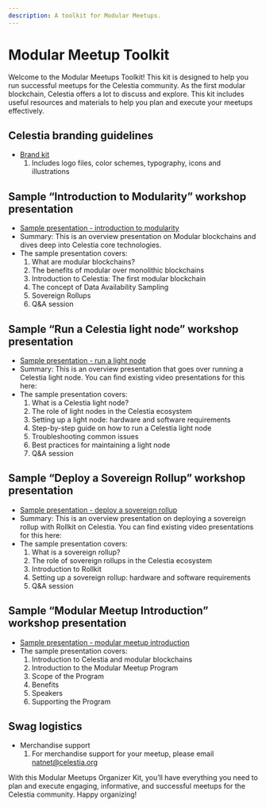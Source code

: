 ```yaml
---
description: A toolkit for Modular Meetups.
---
```


# Modular Meetup Toolkit

Welcome to the Modular Meetups Toolkit! This kit is designed
to help you run successful meetups for the Celestia community.
As the first modular blockchain, Celestia offers a lot to discuss
and explore. This kit includes useful resources and materials to
help you plan and execute your meetups effectively.

## Celestia branding guidelines

- [Brand kit](https://company-223625.frontify.com/d/JoSwaZS4Mjpj/guidelines)
  1. Includes logo files, color schemes, typography, icons and illustrations

## Sample “Introduction to Modularity” workshop presentation

- [Sample presentation - introduction to modularity](https://docs.google.com/presentation/d/1R4bkWgU2nql1chwVwND4seREHbKzugl0-Xr88w3QdIQ/edit#slide=id.g1b629412475_0_0)
- Summary: This is an overview presentation on Modular blockchains and
  dives deep into Celestia core technologies.
- The sample presentation covers:
  1. What are modular blockchains?
  2. The benefits of modular over monolithic blockchains
  3. Introduction to Celestia: The first modular blockchain
  4. The concept of Data Availability Sampling
  5. Sovereign Rollups
  6. Q&A session

## Sample “Run a Celestia light node” workshop presentation

- [Sample presentation - run a light node](https://docs.google.com/presentation/d/1fV7OYUdW4kafkZcgHwFenFWDbSIwkk0R6BnSKrAV-Hc/edit#slide=id.g20713cce7c2_1_0)
- Summary:
  This is an overview presentation that goes over running a Celestia light node.
  You can find existing video presentations for this here:
- The sample presentation covers:
  1. What is a Celestia light node?
  2. The role of light nodes in the Celestia ecosystem
  3. Setting up a light node: hardware and software requirements
  4. Step-by-step guide on how to run a Celestia light node
  5. Troubleshooting common issues
  6. Best practices for maintaining a light node
  7. Q&A session

## Sample “Deploy a Sovereign Rollup” workshop presentation

- [Sample presentation - deploy a sovereign rollup](https://docs.google.com/presentation/d/163yP8lQ28k-xfL3jcdX2cfO-3zg8e63AOuHeHxde3vk/edit#slide=id.g20713cce7c2_1_596)
- Summary: This is an overview presentation on deploying a sovereign rollup
  with Rollkit on Celestia.
  You can find existing video presentations for this here:
- The sample presentation covers:
  1. What is a sovereign rollup?
  2. The role of sovereign rollups in the Celestia ecosystem
  3. Introduction to Rollkit
  4. Setting up a sovereign rollup: hardware and software requirements
  5. Q&A session

## Sample “Modular Meetup Introduction” workshop presentation

- [Sample presentation - modular meetup introduction](https://docs.google.com/presentation/d/1HIOKwnCRylofo4sp5I93hsfY3DKWbmXxfvMdoiIk-3I/edit?usp=sharing)
- The sample presentation covers:
  1. Introduction to Celestia and modular blockchains
  2. Introduction to the Modular Meetup Program
  3. Scope of the Program
  4. Benefits
  5. Speakers
  6. Supporting the Program

## Swag logistics

- Merchandise support
  1. For merchandise support for your meetup, please email
     [natnet@celestia.org](mailto:natnet@celestia.org)

With this Modular Meetups Organizer Kit, you’ll have everything
you need to plan and execute engaging, informative, and successful
meetups for the Celestia community. Happy organizing!
